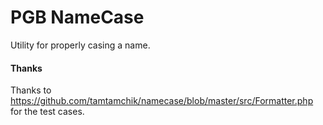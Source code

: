 # PGB NameCase
Utility for properly casing a name.

#### Thanks
Thanks to https://github.com/tamtamchik/namecase/blob/master/src/Formatter.php for the test cases.

